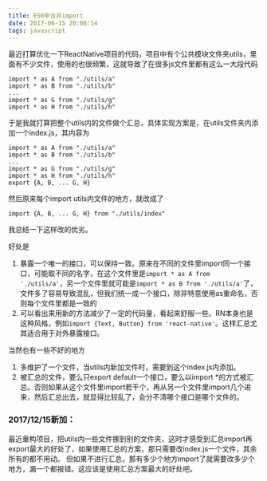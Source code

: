```yaml
---
title: ES6中合并import
date: 2017-06-15 20:08:14
tags: javascript
---
```


最近打算优化一下ReactNative项目的代码，项目中有个公共模块文件夹utils，里面有不少文件，使用的也很频繁，这就导致了在很多js文件里都有这么一大段代码

	import * as A from "./utils/a" 
	import * as B from "./utils/b" 
	...
	import * as G from "./utils/g" 
	import * as H from "./utils/h" 
于是我就打算把整个utils内的文件做个汇总，具体实现方案是，在utils文件夹内添加一个index.js，其内容为

	import * as A from "./utils/a" 
	import * as B from "./utils/b" 
	...
	import * as G from "./utils/g" 
	import * as H from "./utils/h"
	export {A, B, ... G, H}
然后原来每个import utils内文件的地方，就改成了

	import {A, B, ... G, H} from "./utils/index"
我总结一下这样改的优劣。

好处是
1. 暴露一个唯一的接口，可以保持一致。原来在不同的文件里import同一个接口，可能取不同的名字，在这个文件里是`import * as A from './utils/a'`，另一个文件里就可能是`import * as B from './utils/a'`了，文件多了容易导致混乱，但我们统一成一个接口，除非特意使用as重命名，否则每个文件里都是一致的
2. 可以看出来用新的方法减少了一定的代码量，看起来舒服一些。RN本身也是这种风格，例如`import {Text, Button} from 'react-native'`。这样汇总尤其适合用于对外暴露接口。

当然也有一些不好的地方
1. 多维护了一个文件，当utils内新加文件时，需要到这个index.js内添加。
2. 被汇总的文件，要么只export default一个接口，要么以import *的方式被汇总。否则如果从这个文件里import若干个，再从另一个文件里import几个进来，然后汇总出去，就显得比较乱了，会分不清哪个接口是哪个文件的。

### 2017/12/15新加：

最近重构项目，把utils内一些文件挪到别的文件夹，这时才感受到汇总import再export最大的好处了，如果使用汇总的方案，那只需要改index.js一个文件，其余所有的都不用动。 但如果不进行汇总，那有多少个地方import了就需要改多少个地方，漏一个都报错。这应该是使用汇总方案最大的好处吧。

